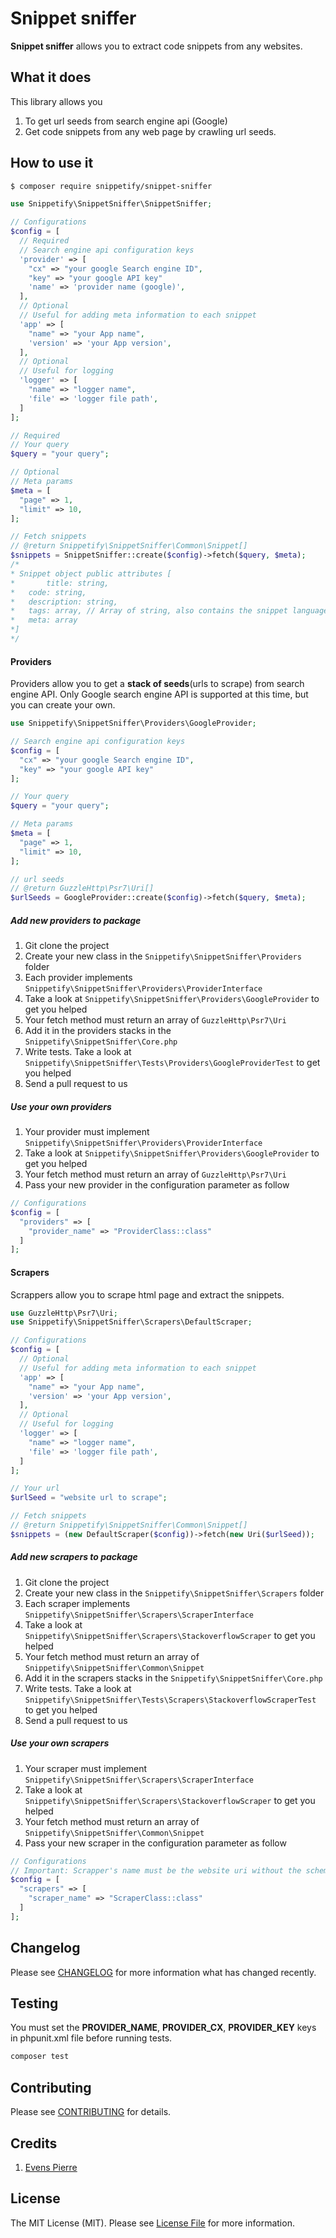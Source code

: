 # Snippet sniffer

**Snippet sniffer** allows you to extract code snippets from any websites.

## What it does

This library allows you 

1. To get url seeds from search engine api (Google)
2. Get code snippets from any web page by crawling url seeds.

## How to use it

```bash
$ composer require snippetify/snippet-sniffer
```

```php
use Snippetify\SnippetSniffer\SnippetSniffer;

// Configurations
$config = [
  // Required
  // Search engine api configuration keys
  'provider' => [
    "cx" => "your google Search engine ID",
    "key" => "your google API key"
    'name' => 'provider name (google)',
  ],
  // Optional
  // Useful for adding meta information to each snippet
  'app' => [
    "name" => "your App name",
    'version' => 'your App version',
  ],
  // Optional
  // Useful for logging
  'logger' => [
    "name" => "logger name",
    'file' => 'logger file path',
  ]
];

// Required
// Your query
$query = "your query";

// Optional
// Meta params
$meta = [
  "page" => 1,
  "limit" => 10,
];

// Fetch snippets
// @return Snippetify\SnippetSniffer\Common\Snippet[]
$snippets = SnippetSniffer::create($config)->fetch($query, $meta);
/*
* Snippet object public attributes [
*		title: string, 
* 	code: string, 
* 	description: string, 
* 	tags: array, // Array of string, also contains the snippet language
* 	meta: array
*]
*/
```

#### Providers

Providers allow you to get a **stack of seeds**(urls to scrape) from search engine API. Only Google search engine API is supported at this time, but you can create your own.

```php
use Snippetify\SnippetSniffer\Providers\GoogleProvider;

// Search engine api configuration keys
$config = [
  "cx" => "your google Search engine ID",
  "key" => "your google API key"
];

// Your query
$query = "your query";

// Meta params
$meta = [
  "page" => 1,
  "limit" => 10,
];

// url seeds
// @return GuzzleHttp\Psr7\Uri[]
$urlSeeds = GoogleProvider::create($config)->fetch($query, $meta);
```

##### Add new providers to package

1. Git clone the project
2. Create your new class in the `Snippetify\SnippetSniffer\Providers` folder
3. Each provider implements `Snippetify\SnippetSniffer\Providers\ProviderInterface` 
4. Take a look at `Snippetify\SnippetSniffer\Providers\GoogleProvider` to get you helped
5. Your fetch method must return an array of `GuzzleHttp\Psr7\Uri`
6. Add it in the providers stacks in the `Snippetify\SnippetSniffer\Core.php`
7. Write tests. Take a look at `Snippetify\SnippetSniffer\Tests\Providers\GoogleProviderTest` to get you helped
8. Send a pull request to us

##### Use your own providers

1. Your provider must implement `Snippetify\SnippetSniffer\Providers\ProviderInterface` 
2. Take a look at `Snippetify\SnippetSniffer\Providers\GoogleProvider` to get you helped
3. Your fetch method must return an array of `GuzzleHttp\Psr7\Uri`
4. Pass your new provider in the configuration parameter as follow

```php
// Configurations
$config = [
  "providers" => [
    "provider_name" => "ProviderClass::class"
  ]
];
```

#### Scrapers

Scrappers allow you to scrape html page and extract the snippets.

```php
use GuzzleHttp\Psr7\Uri;
use Snippetify\SnippetSniffer\Scrapers\DefaultScraper;

// Configurations
$config = [
  // Optional
  // Useful for adding meta information to each snippet
  'app' => [
    "name" => "your App name",
    'version' => 'your App version',
  ],
  // Optional
  // Useful for logging
  'logger' => [
    "name" => "logger name",
    'file' => 'logger file path',
  ]
];

// Your url
$urlSeed = "website url to scrape";

// Fetch snippets
// @return Snippetify\SnippetSniffer\Common\Snippet[]
$snippets = (new DefaultScraper($config))->fetch(new Uri($urlSeed));
```

##### Add new scrapers to package

1. Git clone the project
2. Create your new class in the `Snippetify\SnippetSniffer\Scrapers` folder
3. Each scraper implements `Snippetify\SnippetSniffer\Scrapers\ScraperInterface` 
4. Take a look at `Snippetify\SnippetSniffer\Scrapers\StackoverflowScraper` to get you helped
5. Your fetch method must return an array of `Snippetify\SnippetSniffer\Common\Snippet`
6. Add it in the scrapers stacks in the `Snippetify\SnippetSniffer\Core.php`
7. Write tests. Take a look at `Snippetify\SnippetSniffer\Tests\Scrapers\StackoverflowScraperTest` to get you helped
8. Send a pull request to us

##### Use your own scrapers

1. Your scraper must implement `Snippetify\SnippetSniffer\Scrapers\ScraperInterface` 
2. Take a look at `Snippetify\SnippetSniffer\Scrapers\StackoverflowScraper` to get you helped
3. Your fetch method must return an array of `Snippetify\SnippetSniffer\Common\Snippet`
4. Pass your new scraper in the configuration parameter as follow

```php
// Configurations
// Important: Scrapper's name must be the website uri without the scheme. i.e. vuejs.org
$config = [
  "scrapers" => [
    "scraper_name" => "ScraperClass::class"
  ]
];
```

## Changelog

Please see [CHANGELOG](https://github.com/snippetify/snippet-sniffer/blob/master/CHANGELOG.md) for more information what has changed recently.

## Testing

 You must set the **PROVIDER_NAME**, **PROVIDER_CX**, **PROVIDER_KEY** keys in phpunit.xml file before running tests.

```bash
composer test
```

## Contributing

Please see [CONTRIBUTING](https://github.com/snippetify/snippet-sniffer/blob/master/CONTRIBUTING.md) for details.

## Credits

1. [Evens Pierre](https://github.com/pierrevensy)

## License

The MIT License (MIT). Please see [License File](https://github.com/snippetify/snippet-sniffer/blob/master/LICENSE.md) for more information.

